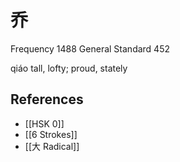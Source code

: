 # 乔
Frequency 1488
General Standard 452

qiáo
tall, lofty; proud, stately

## References
- [[HSK 0]]
- [[6 Strokes]]
- [[大 Radical]]